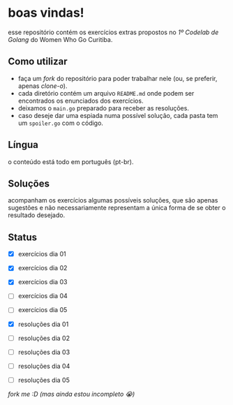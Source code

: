 # boas vindas! 

esse repositório contém os exercícios extras propostos no *1º Codelab de Golang* do Women Who Go Curitiba.

## Como utilizar
- faça um _fork_ do repositório para poder trabalhar nele (ou, se preferir, apenas _clone-o_).
- cada diretório contém um arquivo `README.md` onde podem ser encontrados os enunciados dos exercícios.
- deixamos o `main.go` preparado para receber as resoluções.
- caso deseje dar uma espiada numa possível solução, cada pasta tem um `spoiler.go` com o código.

## Língua

o conteúdo está todo em português (pt-br).

## Soluções

acompanham os exercícios algumas possíveis soluções, que são apenas sugestões e não necessariamente representam a única forma de se obter o resultado desejado.

## Status
 - [x] exercícios dia 01

 - [x] exercícios dia 02

 - [x] exercícios dia 03

 - [ ] exercícios dia 04

 - [ ] exercícios dia 05

 - [x] resoluções dia 01

 - [ ] resoluções dia 02

 - [ ] resoluções dia 03

 - [ ] resoluções dia 04

 - [ ] resoluções dia 05


_fork me :D (mas ainda estou incompleto 😭)_
